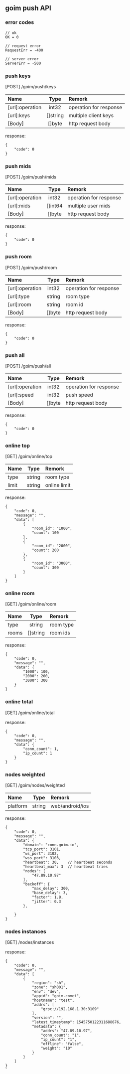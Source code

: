 ## goim push API

### error codes

```
// ok
OK = 0

// request error
RequestErr = -400

// server error
ServerErr = -500
```

### push keys

[POST] /goim/push/keys

| Name            | Type     | Remork                 |
|:----------------|:--------:|:-----------------------|
| [url]:operation | int32    | operation for response |
| [url]:keys      | []string | multiple client keys   |
| [Body]          | []byte   | http request body      |

response:

```
{
    "code": 0
}
```

### push mids

[POST] /goim/push/mids

| Name            | Type     | Remork                 |
|:----------------|:--------:|:-----------------------|
| [url]:operation | int32    | operation for response |
| [url]:mids      | []int64  | multiple user mids     |
| [Body]          | []byte   | http request body      |

response:

```
{
    "code": 0
}
```

### push room

[POST] /goim/push/room

| Name            | Type     | Remork                 |
|:----------------|:--------:|:-----------------------|
| [url]:operation | int32    | operation for response |
| [url]:type      | string   | room type              |
| [url]:room      | string   | room id                |
| [Body]          | []byte   | http request body      |

response:

```
{
    "code": 0
}
```

### push all

[POST] /goim/push/all

| Name            | Type     | Remork                 |
|:----------------|:--------:|:-----------------------|
| [url]:operation | int32    | operation for response |
| [url]:speed     | int32    | push speed             |
| [Body]          | []byte   | http request body      |

response:

```
{
    "code": 0
}
```

### online top

[GET] /goim/online/top

| Name    | Type     | Remork                 |
|:--------|:--------:|:-----------------------|
| type    | string   | room type              |
| limit   | string   | online limit           |

response:

```
{
    "code": 0,
    "message": "",
    "data": [
        {
            "room_id": "1000",
            "count": 100
        },
        {
            "room_id": "2000",
            "count": 200
        },
        {
            "room_id": "3000",
            "count": 300
        }
    ]
}
```

### online room

[GET] /goim/online/room

| Name    | Type     | Remork                 |
|:--------|:--------:|:-----------------------|
| type    | string   | room type              |
| rooms   | []string | room ids               |

response:

```
{
    "code": 0,
    "message": "",
    "data": {
        "1000": 100,
        "2000": 200,
        "3000": 300
    }
}
```

### online total

[GET] /goim/online/total

response:

```
{
    "code": 0,
    "message": "",
    "data": {
        "conn_count": 1,
        "ip_count": 1
    }
}
```

### nodes weighted

[GET] /goim/nodes/weighted

| Name     | Type     | Remork                 |
|:---------|:--------:|:-----------------------|
| platform | string   | web/android/ios        |

response:

```
{
    "code": 0,
    "message": "",
    "data": {
        "domain": "conn.goim.io",
        "tcp_port": 3101,
        "ws_port": 3102,
        "wss_port": 3103,
        "heartbeat": 30,    // heartbeat seconds
        "heartbeat_max": 3  // heartbeat tries
        "nodes": [
            "47.89.10.97"
        ],
        "backoff": {
            "max_delay": 300,
            "base_delay": 3,
            "factor": 1.8,
            "jitter": 0.3
        },
        
    }
}
```

### nodes instances

[GET] /nodes/instances

response:

```
{
    "code": 0,
    "message": "",
    "data": [
        {
            "region": "sh",
            "zone": "sh001",
            "env": "dev",
            "appid": "goim.comet",
            "hostname": "test",
            "addrs": [
                "grpc://192.168.1.30:3109"
            ],
            "version": "",
            "latest_timestamp": 1545750122311688676,
            "metadata": {
                "addrs": "47.89.10.97",
                "conn_count": "1",
                "ip_count": "1",
                "offline": "false",
                "weight": "10"
            }
        }
    ]
}
`
